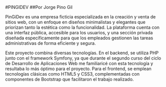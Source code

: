 #PINGIDEV
##Por Jorge Pino Gil

PinGiDev es una empresa ficticia especializada en la creación y venta de sitios web, con un enfoque en diseños minimalistas y elegantes 
que priorizan tanto la estética como la funcionalidad. La plataforma cuenta con una interfaz pública, accesible para los usuarios, y una
sección privada diseñada específicamente para que los empleados gestionen las tareas administrativas de forma eficiente y segura.

Este proyecto combina diversas tecnologías. En el backend, se utiliza PHP junto con el framework Symfony, ya que durante el segundo curso 
del ciclo de Desarrollo de Aplicaciones Web me familiaricé con esta tecnología y resultaba lo más óptimo para el proyecto. Para el frontend, 
se emplean tecnologías clásicas como HTML5 y CSS3, complementadas con componentes de Bootstrap que facilitaron el trabajo realizado.




